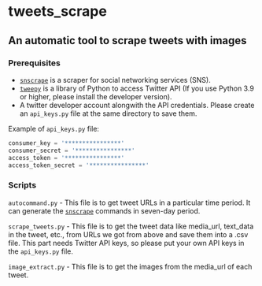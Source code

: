 # tweets_scrape

## An automatic tool to scrape tweets with images

### Prerequisites

- [`snscrape`](https://github.com/JustAnotherArchivist/snscrape) is a scraper for social networking services (SNS).
- [`tweepy`](https://github.com/itsayushisaxena/tweepy) is a library of Python to access Twitter API (If you use Python 3.9 or higher, please install the developer version).
- A twitter developer account alongwith the API credentials. Please create an `api_keys.py` file at the same directory to save them.

Example of `api_keys.py` file:

```python
consumer_key = '****************'
consumer_secret = '****************'
access_token = '****************'
access_token_secret = '****************'
```


### Scripts

`autocommand.py` - This file is to get tweet URLs in a particular time period. It can generate the [`snscrape`](https://github.com/JustAnotherArchivist/snscrape) commands in seven-day period.

`scrape_tweets.py` - This file is to get the tweet data like media_url, text_data in the tweet, etc., from URLs we got from above and save them into a .csv file. This part needs Twitter API keys, so please put your own API keys in the `api_keys.py` file.

`image_extract.py` - This file is to get the images from the media_url of each tweet.

